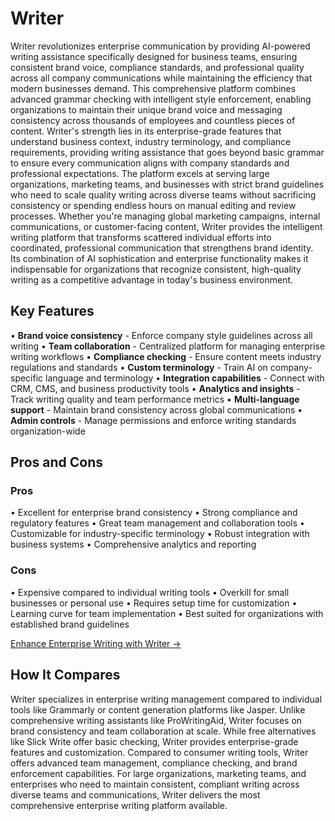 # Writer

Writer revolutionizes enterprise communication by providing AI-powered writing assistance specifically designed for business teams, ensuring consistent brand voice, compliance standards, and professional quality across all company communications while maintaining the efficiency that modern businesses demand. This comprehensive platform combines advanced grammar checking with intelligent style enforcement, enabling organizations to maintain their unique brand voice and messaging consistency across thousands of employees and countless pieces of content. Writer's strength lies in its enterprise-grade features that understand business context, industry terminology, and compliance requirements, providing writing assistance that goes beyond basic grammar to ensure every communication aligns with company standards and professional expectations. The platform excels at serving large organizations, marketing teams, and businesses with strict brand guidelines who need to scale quality writing across diverse teams without sacrificing consistency or spending endless hours on manual editing and review processes. Whether you're managing global marketing campaigns, internal communications, or customer-facing content, Writer provides the intelligent writing platform that transforms scattered individual efforts into coordinated, professional communication that strengthens brand identity. Its combination of AI sophistication and enterprise functionality makes it indispensable for organizations that recognize consistent, high-quality writing as a competitive advantage in today's business environment.

## Key Features

• **Brand voice consistency** - Enforce company style guidelines across all writing
• **Team collaboration** - Centralized platform for managing enterprise writing workflows
• **Compliance checking** - Ensure content meets industry regulations and standards
• **Custom terminology** - Train AI on company-specific language and terminology
• **Integration capabilities** - Connect with CRM, CMS, and business productivity tools
• **Analytics and insights** - Track writing quality and team performance metrics
• **Multi-language support** - Maintain brand consistency across global communications
• **Admin controls** - Manage permissions and enforce writing standards organization-wide

## Pros and Cons

### Pros
• Excellent for enterprise brand consistency
• Strong compliance and regulatory features
• Great team management and collaboration tools
• Customizable for industry-specific terminology
• Robust integration with business systems
• Comprehensive analytics and reporting

### Cons
• Expensive compared to individual writing tools
• Overkill for small businesses or personal use
• Requires setup time for customization
• Learning curve for team implementation
• Best suited for organizations with established brand guidelines

[Enhance Enterprise Writing with Writer →](https://writer.com)

## How It Compares

Writer specializes in enterprise writing management compared to individual tools like Grammarly or content generation platforms like Jasper. Unlike comprehensive writing assistants like ProWritingAid, Writer focuses on brand consistency and team collaboration at scale. While free alternatives like Slick Write offer basic checking, Writer provides enterprise-grade features and customization. Compared to consumer writing tools, Writer offers advanced team management, compliance checking, and brand enforcement capabilities. For large organizations, marketing teams, and enterprises who need to maintain consistent, compliant writing across diverse teams and communications, Writer delivers the most comprehensive enterprise writing platform available.